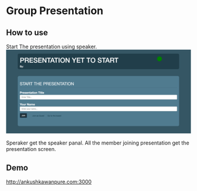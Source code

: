 # Group Presentation

## How to use

Start The presentation using speaker.
![Alt text](/snap/speakerjoin.png?raw=true "Join As Speaker")

Speraker get the speaker panal. 
All the member joining presentation get the presentation screen.

## Demo 
http://ankushkawanpure.com:3000
